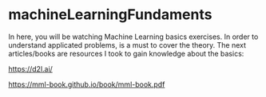 # machineLearningFundaments

In here, you will be watching Machine Learning basics exercises. In order to understand applicated problems, is a must to cover the theory. The next articles/books are resources I took to gain knowledge about the basics:

https://d2l.ai/

https://mml-book.github.io/book/mml-book.pdf


